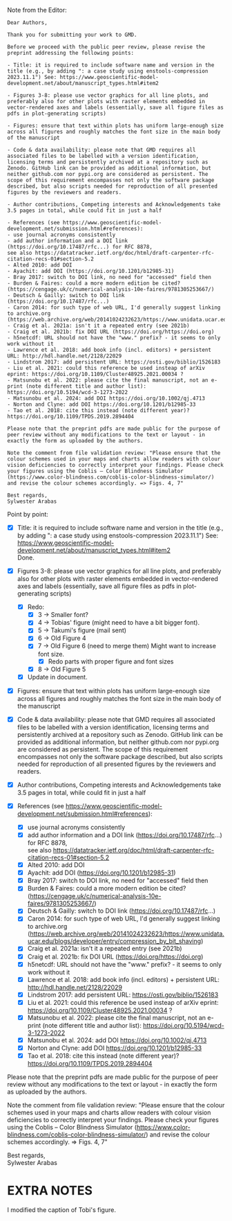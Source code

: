 
Note from the Editor:
```
Dear Authors,  
  
Thank you for submitting your work to GMD.  
  
Before we proceed with the public peer review, please revise the preprint addressing the following points:  
  
- Title: it is required to include software name and version in the title (e.g., by adding ": a case study using enstools-compression 2023.11.1") See: https://www.geoscientific-model-development.net/about/manuscript_types.html#item2  
  
- Figures 3-8: please use vector graphics for all line plots, and preferably also for other plots with raster elements embedded in vector-rendered axes and labels (essentially, save all figure files as pdfs in plot-generating scripts)  
  
- Figures: ensure that text within plots has uniform large-enough size across all figures and roughly matches the font size in the main body of the manuscript  
  
- Code & data availability: please note that GMD requires all associated files to be labelled with a version identification, licensing terms and persistently archived at a repository such as Zenodo. GitHub link can be provided as additional information, but neither github.com nor pypi.org are considered as persistent. The scope of this requirement encompasses not only the software package described, but also scripts needed for reproduction of all presented figures by the reviewers and readers.  
  
- Author contributions, Competing interests and Acknowledgements take 3.5 pages in total, while could fit in just a half  
  
- References (see https://www.geoscientific-model-development.net/submission.html#references):  
- use journal acronyms consistently  
- add author information and a DOI link (https://doi.org/10.17487/rfc...) for RFC 8878,  
see also https://datatracker.ietf.org/doc/html/draft-carpenter-rfc-citation-recs-01#section-5.2  
- Alted 2010: add DOI  
- Ayachit: add DOI (https://doi.org/10.1201/b12985-31)  
- Bray 2017: switch to DOI link, no need for "accessed" field then  
- Burden & Faires: could a more modern edition be cited? (https://cengage.uk/c/numerical-analysis-10e-faires/9781305253667/)  
- Deutsch & Gailly: switch to DOI link (https://doi.org/10.17487/rfc...)  
- Caron 2014: for such type of web URL, I'd generally suggest linking to archive.org (https://web.archive.org/web/20141024232623/https://www.unidata.ucar.edu/blogs/developer/entry/compression_by_bit_shaving)  
- Craig et al. 2021a: isn't it a repeated entry (see 2021b)  
- Craig et al. 2021b: fix DOI URL (https://doi.org/https://doi.org)  
- h5netcdf: URL should not have the "www." prefix? - it seems to only work without it  
- Lawrence et al. 2018: add book info (incl. editors) + persistent URL: http://hdl.handle.net/2128/22029  
- Lindstrom 2017: add persistent URL: https://osti.gov/biblio/1526183  
- Liu et al. 2021: could this reference be used insteap of arXiv eprint: https://doi.org/10.1109/Cluster48925.2021.00034 ?  
- Matsunobu et al. 2022: please cite the final manuscript, not an e-print (note different title and author list): https://doi.org/10.5194/wcd-3-1273-2022  
- Matsunobu et al. 2024: add DOI https://doi.org/10.1002/qj.4713  
- Norton and Clyne: add DOI https://doi.org/10.1201/b12985-33  
- Tao et al. 2018: cite this instead (note different year)? https://doi.org/10.1109/TPDS.2019.2894404  
  
Please note that the preprint pdfs are made public for the purpose of peer review without any modifications to the text or layout - in exactly the form as uploaded by the authors.  
  
Note the comment from file validation review: "Please ensure that the colour schemes used in your maps and charts allow readers with colour vision deficiencies to correctly interpret your findings. Please check your figures using the Coblis – Color Blindness Simulator (https://www.color-blindness.com/coblis-color-blindness-simulator/) and revise the colour schemes accordingly. => Figs. 4, 7"  
  
Best regards,  
Sylwester Arabas
```

Point by point:

- [x] Title: it is required to include software name and version in the title (e.g., by adding ": a case study using enstools-compression 2023.11.1") See: https://www.geoscientific-model-development.net/about/manuscript_types.html#item2  
  Done.
- [x] Figures 3-8: please use vector graphics for all line plots, and preferably also for other plots with raster elements embedded in vector-rendered axes and labels (essentially, save all figure files as pdfs in plot-generating scripts)
	- [x] Redo:
		- [x] 3  -> Smaller font?
		- [x] 4 -> Tobias' figure (might need to have a bit bigger font).
		- [x] 5 -> Takumi's figure (mail sent)
		- [x] 6 -> Old Figure 4
		- [x] 7 -> Old Figure 6 (need to merge them) Might want to increase font size.
			- [x] Redo parts with proper figure and font sizes
		- [x] 8 -> Old Figure 5
	- [x] Update in document.
- [x] Figures: ensure that text within plots has uniform large-enough size across all figures and roughly matches the font size in the main body of the manuscript  

- [x] Code & data availability: please note that GMD requires all associated files to be labelled with a version identification, licensing terms and persistently archived at a repository such as Zenodo. GitHub link can be provided as additional information, but neither github.com nor pypi.org are considered as persistent. The scope of this requirement encompasses not only the software package described, but also scripts needed for reproduction of all presented figures by the reviewers and readers.  
  
- [x] Author contributions, Competing interests and Acknowledgements take 3.5 pages in total, while could fit in just a half  
  
- [x] References (see https://www.geoscientific-model-development.net/submission.html#references):  
	- [x] use journal acronyms consistently  
	- [x] add author information and a DOI link (https://doi.org/10.17487/rfc...) for RFC 8878,  
	see also https://datatracker.ietf.org/doc/html/draft-carpenter-rfc-citation-recs-01#section-5.2  
	- [x] Alted 2010: add DOI  
	- [x] Ayachit: add DOI (https://doi.org/10.1201/b12985-31)  
	- [x] Bray 2017: switch to DOI link, no need for "accessed" field then  
	- [x] Burden & Faires: could a more modern edition be cited? (https://cengage.uk/c/numerical-analysis-10e-faires/9781305253667/)  
	- [x] Deutsch & Gailly: switch to DOI link (https://doi.org/10.17487/rfc...)  
	- [x] Caron 2014: for such type of web URL, I'd generally suggest linking to archive.org (https://web.archive.org/web/20141024232623/https://www.unidata.ucar.edu/blogs/developer/entry/compression_by_bit_shaving)  
	- [x] Craig et al. 2021a: isn't it a repeated entry (see 2021b)  
	- [x] Craig et al. 2021b: fix DOI URL (https://doi.org/https://doi.org)  
	- [x] h5netcdf: URL should not have the "www." prefix? - it seems to only work without it  
	- [x] Lawrence et al. 2018: add book info (incl. editors) + persistent URL: http://hdl.handle.net/2128/22029  
	- [x] Lindstrom 2017: add persistent URL: https://osti.gov/biblio/1526183  
	- [x] Liu et al. 2021: could this reference be used insteap of arXiv eprint: https://doi.org/10.1109/Cluster48925.2021.00034 ?  
	- [x] Matsunobu et al. 2022: please cite the final manuscript, not an e-print (note different title and author list): https://doi.org/10.5194/wcd-3-1273-2022  
	- [x] Matsunobu et al. 2024: add DOI https://doi.org/10.1002/qj.4713  
	- [x] Norton and Clyne: add DOI https://doi.org/10.1201/b12985-33  
	- [x] Tao et al. 2018: cite this instead (note different year)? https://doi.org/10.1109/TPDS.2019.2894404  
  
Please note that the preprint pdfs are made public for the purpose of peer review without any modifications to the text or layout - in exactly the form as uploaded by the authors.  
  
Note the comment from file validation review: "Please ensure that the colour schemes used in your maps and charts allow readers with colour vision deficiencies to correctly interpret your findings. Please check your figures using the Coblis – Color Blindness Simulator (https://www.color-blindness.com/coblis-color-blindness-simulator/) and revise the colour schemes accordingly. => Figs. 4, 7"  
  
Best regards,  
Sylwester Arabas



# EXTRA NOTES

I modified the caption of Tobi's figure.